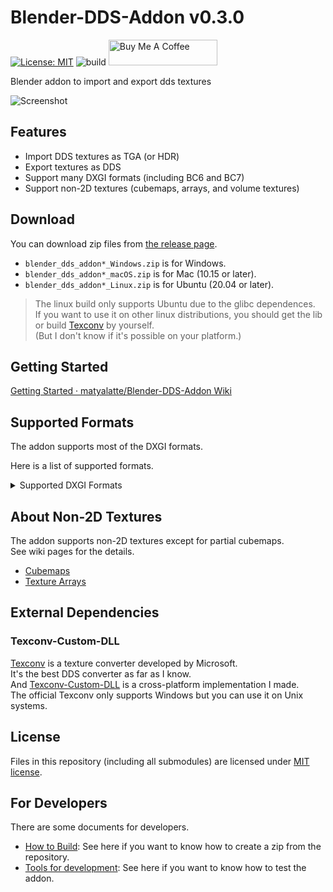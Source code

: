 # Blender-DDS-Addon v0.3.0

[![License: MIT](https://img.shields.io/badge/License-MIT-yellow.svg)](https://opensource.org/licenses/MIT)
![build](https://github.com/matyalatte/Blender-DDS-Addon/actions/workflows/build.yml/badge.svg)
<a href="https://www.buymeacoffee.com/matyalatteQ" target="_blank"><img src="https://cdn.buymeacoffee.com/buttons/default-orange.png" alt="Buy Me A Coffee" height="41" width="174"></a>  

Blender addon to import and export dds textures  
  
![Screenshot](https://user-images.githubusercontent.com/69258547/194742234-9021612e-a49e-4b92-a92c-234678b7a298.png)  

## Features

- Import DDS textures as TGA (or HDR)
- Export textures as DDS
- Support many DXGI formats (including BC6 and BC7)
- Support non-2D textures (cubemaps, arrays, and volume textures)

## Download

You can download zip files from [the release page](https://github.com/matyalatte/Blender-DDS-Addon/releases).  

-   `blender_dds_addon*_Windows.zip` is for Windows.
-   `blender_dds_addon*_macOS.zip` is for Mac (10.15 or later).
-   `blender_dds_addon*_Linux.zip` is for Ubuntu (20.04 or later).

> The linux build only supports Ubuntu due to the glibc dependences.  
> If you want to use it on other linux distributions, you should get the lib or build [Texconv](https://github.com/matyalatte/Texconv-Custom-DLL) by yourself.  
> (But I don't know if it's possible on your platform.)  

## Getting Started

[Getting Started · matyalatte/Blender-DDS-Addon Wiki](https://github.com/matyalatte/Blender-DDS-Addon/wiki/Getting-Started)

## Supported Formats

The addon supports most of the DXGI formats.  
  
Here is a list of supported formats.  

<details>
<summary>Supported DXGI Formats</summary>

* BC1_UNORM
* BC1_UNORM_SRGB
* BC2_UNORM
* BC2_UNORM_SRGB
* BC3_UNORM
* BC3_UNORM_SRGB
* BC4_UNORM
* BC4_SNORM
* BC5_UNORM
* BC5_SNORM
* BC6H_UF16
* BC6H_SF16
* BC7_UNORM
* BC7_UNORM_SRGB
* R32G32B32A32_FLOAT
* R32G32B32A32_UINT
* R32G32B32A32_SINT
* R32G32B32_FLOAT
* R32G32B32_UINT
* R32G32B32_SINT
* R16G16B16A16_FLOAT
* R16G16B16A16_UNORM
* R16G16B16A16_UINT
* R16G16B16A16_SNORM
* R16G16B16A16_SINT
* R32G32_FLOAT
* R32G32_UINT
* R32G32_SINT
* D32_FLOAT_S8X24_UINT
* R10G10B10A2_UNORM
* R10G10B10A2_UINT
* R11G11B10_FLOAT
* R8G8B8A8_UNORM
* R8G8B8A8_UNORM_SRGB
* R8G8B8A8_UINT
* R8G8B8A8_SNORM
* R8G8B8A8_SINT
* R16G16_FLOAT
* R16G16_UNORM
* R16G16_UINT
* R16G16_SNORM
* R16G16_SINT
* D32_FLOAT
* R32_FLOAT
* R32_UINT
* R32_SINT
* D24_UNORM_S8_UINT
* R8G8_UNORM
* R8G8_UINT
* R8G8_SNORM
* R8G8_SINT
* R16_FLOAT
* D16_UNORM
* R16_UNORM
* R16_UINT
* R16_SNORM
* R16_SINT
* R8_UNORM
* R8_UINT
* R8_SNORM
* R8_SINT
* A8_UNORM
* R1_UNORM
* R9G9B9E5_SHAREDEXP
* R8G8_B8G8_UNORM
* G8R8_G8B8_UNORM
* B5G6R5_UNORM
* B5G5R5A1_UNORM
* B8G8R8A8_UNORM
* B8G8R8X8_UNORM
* R10G10B10_XR_BIAS_A2_UNORM
* B8G8R8A8_UNORM_SRGB
* B8G8R8X8_UNORM_SRGB
* B4G4R4A4_UNORM

</details>

## About Non-2D Textures
The addon supports non-2D textures except for partial cubemaps.  
See wiki pages for the details.  

- [Cubemaps](https://github.com/matyalatte/Blender-DDS-Addon/wiki/Cubemaps)  
- [Texture Arrays](https://github.com/matyalatte/Blender-DDS-Addon/wiki/Texture-Arrays)  

## External Dependencies

### Texconv-Custom-DLL

[Texconv](https://github.com/microsoft/DirectXTex/wiki/Texconv)
is a texture converter developed by Microsoft.  
It's the best DDS converter as far as I know.  
And [Texconv-Custom-DLL](https://github.com/matyalatte/Texconv-Custom-DLL) is a cross-platform implementation I made.  
The official Texconv only supports Windows but you can use it on Unix systems.  

## License

Files in this repository (including all submodules) are licensed under [MIT license](../LICENSE).

## For Developers

There are some documents for developers.

- [How to Build](./How-To-Build.md): See here if you want to know how to create a zip from the repository.
- [Tools for development](./For-Dev.md): See here if you want to know how to test the addon.
